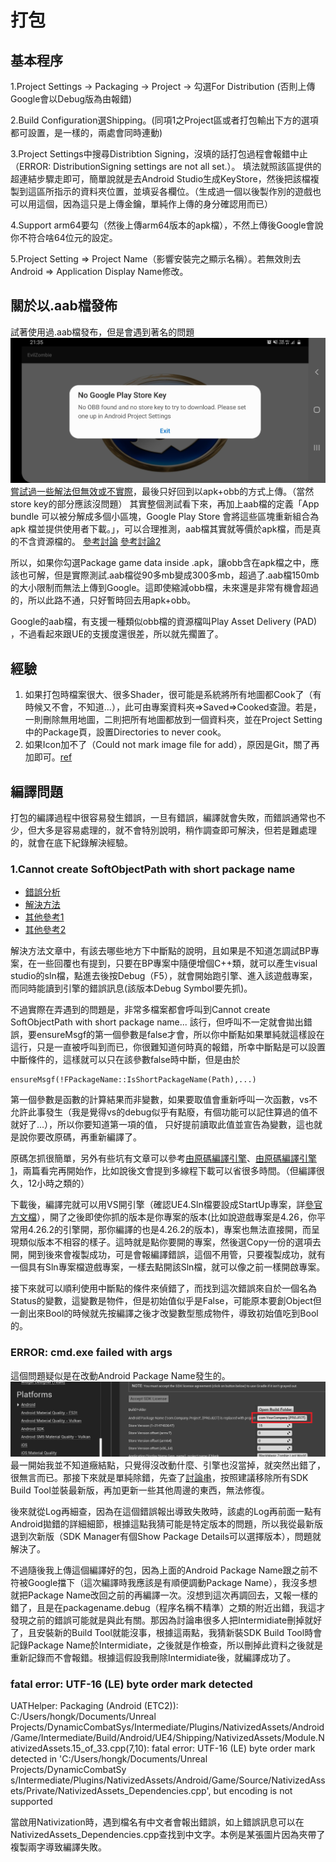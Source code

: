 # 打包

## 基本程序
1.Project Settings -> Packaging -> Project -> 勾選For Distribution (否則上傳Google會以Debug版為由報錯)

2.Build Configuration選Shipping。(同項1之Project區或者打包輸出下方的選項都可設置，是一樣的，兩處會同時連動)

3.Project Settings中搜尋Distribtion Signing，沒填的話打包過程會報錯中止（ERROR: DistributionSigning settings are not all set.）。
填法就照該區提供的超連結步驟走即可，簡單說就是去Android Studio生成KeyStore，然後把該檔複製到這區所指示的資料夾位置，並填妥各欄位。（生成過一個以後製作別的遊戲也可以用這個，因為這只是上傳金鑰，單純作上傳的身分確認用而已）

4.Support arm64要勾（然後上傳arm64版本的apk檔），不然上傳後Google會說你不符合啥64位元的設定。

5.Project Setting => Project Name（影響安裝完之顯示名稱）。若無效則去Android => Application Display Name修改。


## 關於以.aab檔發佈
試著使用過.aab檔發布，但是會遇到著名的問題
![img](./assets/Screenshot_20210620-213553_EvilZombie.jpg)
[嘗試過一些解法但無效或不實際](https://answers.unrealengine.com/questions/958844/solution-no-google-play-store-key-no-obb-found-and.html)，最後只好回到以apk+obb的方式上傳。（當然store key的部分應該沒問題）
其實整個測試看下來，再加上aab檔的定義「App bundle 可以被分解成多個小區塊，Google Play Store 會將這些區塊重新組合為 apk 檔並提供使用者下載。」，可以合理推測，aab檔其實就等價於apk檔，而是真的不含資源檔的。
[參考討論](https://forums.unrealengine.com/t/tutorial-how-to-create-android-app-bundle-at-unreal-engine/138830/6)
[參考討論2](https://forums.unrealengine.com/t/android-app-bundle/126314/3)

所以，如果你勾選Package game data inside .apk，讓obb含在apk檔之中，應該也可解，但是實際測試.aab檔從90多mb變成300多mb，超過了.aab檔150mb的大小限制而無法上傳到Google。這即使縮減obb檔，未來還是非常有機會超過的，所以此路不通，只好暫時回去用apk+obb。

Google的aab檔，有支援一種類似obb檔的資源檔叫Play Asset Delivery (PAD) ，不過看起來跟UE的支援度還很差，所以就先擱置了。

<!-- 5.現在google強制以androiod app bundle(.aab)的形式上傳，所以armv7也不要取消，製作.aab時會用到。 -->

<!-- 6.關於轉換成.aab，[按這裡](https://forums.unrealengine.com/development-discussion/android-development/1621046-android-app-bundle) -->


## 經驗
1. 如果打包時檔案很大、很多Shader，很可能是系統將所有地圖都Cook了（有時候又不會，不知道...），此可由專案資料夾=>Saved=>Cooked查證。若是，一則刪除無用地圖，二則把所有地圖都放到一個資料夾，並在Project Setting中的Package頁，設置Directories to never cook。
2. 如果Icon加不了（Could not mark image file for add），原因是Git，關了再加即可。[ref](https://answers.unrealengine.com/questions/906467/could-not-mark-image-file-for-add-when-changing-ic.html)


## 編譯問題
打包的編譯過程中很容易發生錯誤，一旦有錯誤，編譯就會失敗，而錯誤通常也不少，但大多是容易處理的，就不會特別說明，稍作調查即可解決，但若是難處理的，就會在底下紀錄解決經驗。

### 1.Cannot create SoftObjectPath with short package name

* [錯誤分析](https://zhuanlan.zhihu.com/p/356289957)
* [解決方法](https://answers.unrealengine.com/questions/944064/error-when-packaging-2.html#)
* [其他參考1](https://forums.unrealengine.com/t/cannot-create-softobjectpath-with-short-package-name-nonenone/156335/4)
* [其他參考2](https://answers.unrealengine.com/questions/1003582/cannot-create-softobjectpath-with-short-package-na-2.html)

解決方法文章中，有該去哪些地方下中斷點的說明，且如果是不知道怎調試BP專案，在一些回覆也有提到，只要在BP專案中隨便增個C++類，就可以產生visual studio的sln檔，點進去後按Debug（F5），就會開始跑引擎、進入該遊戲專案，而同時能讀到引擎的錯誤訊息(該版本Debug Symbol要先抓)。

不過實際在弄遇到的問題是，非常多檔案都會呼叫到Cannot create SoftObjectPath with short package name... 該行，但呼叫不一定就會拋出錯誤，要ensureMsgf的第一個參數是false才會，所以你中斷點如果單純就這樣設在這行，只是一直被呼叫到而已，你很難知道何時真的報錯，所幸中斷點是可以設置中斷條件的，這樣就可以只在該參數false時中斷，但是由於  

    ensureMsgf(!FPackageName::IsShortPackageName(Path),...)

第一個參數是函數的計算結果而非變數，如果要取值會重新呼叫一次函數，vs不允許此事發生（我是覺得vs的debug似乎有點廢，有個功能可以記住算過的值不就好了...），所以你要知道第一項的值，
只好提前讀取此值並宣告為變數，這也就是說你要改原碼，再重新編譯了。

原碼怎抓很簡單，另外有些坑有文章可以參考[由原碼編譯引擎](https://zhuanlan.zhihu.com/p/62470691)、[由原碼編譯引擎1](https://zhuanlan.zhihu.com/p/107516361)，兩篇看完再開始作，比如說後文會提到多線程下載可以省很多時間。（但編譯很久，12小時之類的）

下載後，編譯完就可以用VS開引擎（確認UE4.Sln檔要設成StartUp專案，詳[參官方文檔](https://docs.unrealengine.com/4.26/en-US/ProductionPipelines/DevelopmentSetup/BuildingUnrealEngine/)），開了之後即使你抓的版本是你專案的版本(比如說遊戲專案是4.26，你平常用4.26.2的引擎開，那你編譯的也是4.26.2的版本)，專案也無法直接開，而呈現類似版本不相容的樣子。這時就是點你要開的專案，然後選Copy一份的選項去開，開到後來會複製成功，可是會報編譯錯誤，這個不用管，只要複製成功，就有一個具有Sln專案檔遊戲專案，一樣去點開該Sln檔，就可以像之前一樣開啟專案。

接下來就可以順利使用中斷點的條件來偵錯了，而找到這次錯誤來自於一個名為Status的變數，這變數是物件，但是初始值似乎是False，可能原本要創Object但一創出來Bool的時候就先按編譯之後才改變數型態成物件，導致初始值吃到Bool的。


### ERROR: cmd.exe failed with args
這個問題疑似是在改動Android Package Name發生的。
![img](assets/android-package-name.png)
最一開始我並不知道癥結點，只覺得沒改動什麼、引擎也沒當掉，就突然出錯了，很無言而已。那接下來就是單純除錯，先查了[討論串](https://answers.unrealengine.com/questions/867231/error-cmdexe-failed-with-args-1.html)，按照建議移除所有SDK Build Tool並裝最新版，再加更新一些其他周邊的東西，無法修復。

後來就從Log再細查，因為在這個錯誤報出導致失敗時，該處的Log再前面一點有Android拋錯的詳細細節，根據這點我猜可能是特定版本的問題，所以我從最新版退到次新版（SDK Manager有個Show Package Details可以選擇版本），問題就解決了。

不過隨後我上傳這個編譯好的包，因為上面的Android Package Name跟之前不符被Google擋下（這次編譯時我應該是有順便調動Package Name），我沒多想就把Package Name改回之前的再編譯一次。沒想到這次再調回去，又報一樣的錯了，且是在packagename.debug（程序名稱不精準）之類的附近出錯，我這才發現之前的錯誤可能就是與此有關。那因為討論串很多人把Intermidiate刪掉就好了，且安裝新的Build Tool就能沒事，根據這兩點，我猜新裝SDK Build Tool時會記錄Package Name於Intermidiate，之後就是作檢查，所以刪掉此資料之後就是重新記錄而不會報錯。根據這假設我刪除Intermidiate後，就編譯成功了。

### fatal error: UTF-16 (LE) byte order mark detected

UATHelper: Packaging (Android (ETC2)):     C:/Users/hongk/Documents/Unreal Projects/DynamicCombatSys/Intermediate/Plugins/NativizedAssets/Android/Game/Intermediate/Build/Android/UE4/Shipping/NativizedAssets/Module.NativizedAssets.15_of_33.cpp(7,10): fatal error: UTF-16 (LE) byte order mark detected in 'C:/Users/hongk/Documents/Unreal Projects/DynamicCombatSy
s/Intermediate/Plugins/NativizedAssets/Android/Game/Source/NativizedAssets/Private/NativizedAssets_Dependencies.cpp', but encoding is not supported

當啟用Nativization時，遇到檔名有中文者會報出錯誤，如上錯誤訊息可以在NativizedAssets_Dependencies.cpp查找到中文字。本例是某張圖片因為夾帶了複製兩字導致編譯失敗。
